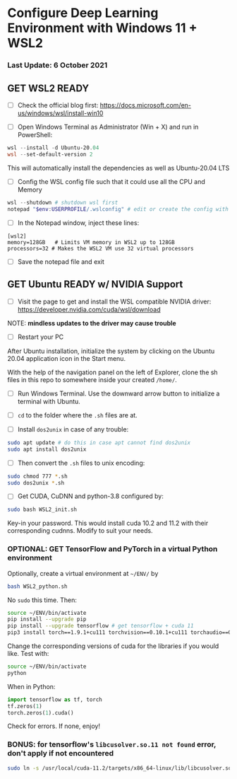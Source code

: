 # Configure Deep Learning Environment with Windows 11 + WSL2

### Last Update: 6 October 2021

## GET WSL2 READY
- [ ] Check the official blog first:
https://docs.microsoft.com/en-us/windows/wsl/install-win10

- [ ] Open Windows Terminal as Administrator (Win + X) and run in PowerShell:

```powershell
wsl --install -d Ubuntu-20.04
wsl --set-default-version 2
```

This will automatically install the dependencies as well as Ubuntu-20.04 LTS

- [ ] Config the WSL config file such that it could use all the CPU and Memory
```powershell
wsl --shutdown # shutdown wsl first
notepad "$env:USERPROFILE/.wslconfig" # edit or create the config with notepad
```

- [ ] In the Notepad window, inject these lines:
```
[wsl2]
memory=128GB   # Limits VM memory in WSL2 up to 128GB
processors=32 # Makes the WSL2 VM use 32 virtual processors
```

- [ ] Save the notepad file and exit

## GET Ubuntu READY w/ NVIDIA Support

 - [ ] Visit the page to get and install the WSL compatible NVIDIA driver:
 https://developer.nvidia.com/cuda/wsl/download

NOTE: **mindless updates to the driver may cause trouble**

- [ ] Restart your PC

After Ubuntu installation, initialize the system by clicking on the Ubuntu 20.04 application icon in the Start menu.

With the help of the navigation panel on the left of Explorer, clone the sh files in this repo to somewhere inside your created `/home/`.

- [ ] Run Windows Terminal. Use the downward arrow button to initialize a terminal with Ubuntu.
- [ ] `cd` to the folder where the `.sh` files are at.

- [ ] Install `dos2unix` in case of any trouble:

```bash
sudo apt update # do this in case apt cannot find dos2unix
sudo apt install dos2unix
```

- [ ] Then convert the `.sh` files to unix encoding:

```bash
sudo chmod 777 *.sh
sudo dos2unix *.sh
```

- [ ] Get CUDA, CuDNN and python-3.8 configured by:

```bash
sudo bash WSL2_init.sh
```

Key-in your password. This would install cuda 10.2 and 11.2 with their corresponding cudnns. Modify to suit your needs.

### OPTIONAL: GET TensorFlow and PyTorch in a virtual Python environment

Optionally, create a virtual environment at `~/ENV/` by

```bash
bash WSL2_python.sh
```

No `sudo` this time. Then:

```bash
source ~/ENV/bin/activate
pip install --upgrade pip
pip install --upgrade tensorflow # get tensorflow + cuda 11
pip3 install torch==1.9.1+cu111 torchvision==0.10.1+cu111 torchaudio==0.9.1 -f https://download.pytorch.org/whl/torch_stable.html # get pytorch + cuda 11
```

Change the corresponding versions of cuda for the libraries if you would like. Test with:

```bash
source ~/ENV/bin/activate
python
```

When in Python:

```python
import tensorflow as tf, torch
tf.zeros(1)
torch.zeros(1).cuda()
```

Check for errors. If none, enjoy!

### BONUS: for tensorflow's `libcusolver.so.11 not found` error, don't apply if not encountered

```bash
sudo ln -s /usr/local/cuda-11.2/targets/x86_64-linux/lib/libcusolver.so.11 ~/ENV/lib/python3.8/site-packages/tensorflow/python/libcusolver.so.11
```
